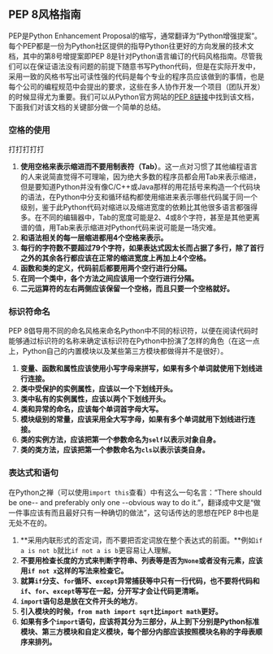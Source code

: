 ## PEP 8风格指南

PEP是Python Enhancement Proposal的缩写，通常翻译为“Python增强提案”。每个PEP都是一份为Python社区提供的指导Python往更好的方向发展的技术文档，其中的第8号增提案即PEP 8是针对Python语言编订的代码风格指南。尽管我们可以在保证语法没有问题的前提下随意书写Python代码，但是在实际开发中，采用一致的风格书写出可读性强的代码是每个专业的程序员应该做到的事情，也是每个公司的编程规范中会提出的要求，这些在多人协作开发一个项目（团队开发）的时候显得尤为重要。我们可以从Python官方网站的[PEP 8链接](https://www.python.org/dev/peps/pep-0008/)中找到该文档，下面我们对该文档的关键部分做一个简单的总结。

### 空格的使用
打打打打打
1. **使用空格来表示缩进而不要用制表符（Tab）**。这一点对习惯了其他编程语言的人来说简直觉得不可理喻，因为绝大多数的程序员都会用Tab来表示缩进，但是要知道Python并没有像C/C++或Java那样的用花括号来构造一个代码块的语法，在Python中分支和循环结构都使用缩进来表示哪些代码属于同一个级别，鉴于此Python代码对缩进以及缩进宽度的依赖比其他很多语言都强得多。在不同的编辑器中，Tab的宽度可能是2、4或8个字符，甚至是其他更离谱的值，用Tab来表示缩进对Python代码来说可能是一场灾难。
2. **和语法相关的每一层缩进都用4个空格来表示。**
3. **每行的字符数不要超过79个字符，如果表达式因太长而占据了多行，除了首行之外的其余各行都应该在正常的缩进宽度上再加上4个空格。**
4. **函数和类的定义，代码前后都要用两个空行进行分隔。**
5. **在同一个类中，各个方法之间应该用一个空行进行分隔。**
6. **二元运算符的左右两侧应该保留一个空格，而且只要一个空格就好。**

### 标识符命名

PEP 8倡导用不同的命名风格来命名Python中不同的标识符，以便在阅读代码时能够通过标识符的名称来确定该标识符在Python中扮演了怎样的角色（在这一点上，Python自己的内置模块以及某些第三方模块都做得并不是很好）。

1. **变量、函数和属性应该使用小写字母来拼写，如果有多个单词就使用下划线进行连接。**
2. **类中受保护的实例属性，应该以一个下划线开头。**
3. **类中私有的实例属性，应该以两个下划线开头。**
4. **类和异常的命名，应该每个单词首字母大写。**
5. **模块级别的常量，应该采用全大写字母，如果有多个单词就用下划线进行连接。**
6. **类的实例方法，应该把第一个参数命名为`self`以表示对象自身。**
7. **类的类方法，应该把第一个参数命名为`cls`以表示该类自身。**

### 表达式和语句

在Python之禅（可以使用`import this`查看）中有这么一句名言：“There should be one-- and preferably only one --obvious way to do it.”，翻译成中文是“做一件事应该有而且最好只有一种确切的做法”，这句话传达的思想在PEP 8中也是无处不在的。

1. **采用内联形式的否定词，而不要把否定词放在整个表达式的前面。**例如`if a is not b`就比`if not a is b`更容易让人理解。
2. **不要用检查长度的方式来判断字符串、列表等是否为`None`或者没有元素，应该用`if not x`这样的写法来检查它。**
3. **就算`if`分支、`for`循环、`except`异常捕获等中只有一行代码，也不要将代码和`if`、`for`、`except`等写在一起，分开写才会让代码更清晰。**
4. **`import`语句总是放在文件开头的地方**。
5. **引入模块的时候，`from math import sqrt`比`import math`更好。**
6. **如果有多个`import`语句，应该将其分为三部分，从上到下分别是Python标准模块、第三方模块和自定义模块，每个部分内部应该按照模块名称的字母表顺序来排列。**

